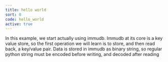 ```yaml
---
title: hello world
sort: 0
code: hello_world
active: true
---
```


In this example, we start actually using immudb. Immudb at its core is a key value store, so the first operation we will learn is to store, and then read back, a key/value pair. Data is stored in immudb as binary string, so regular python string must be encoded before writing, and decoded after reading